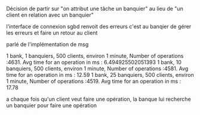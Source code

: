 Décision de partir sur "on attribut une tâche un banquier" au lieu de "un client en relation avec un banquier"

l'interface de connexion sgbd renvoit des erreurs
c'est au banqier de gérer les erreurs et faire un retour au client

parlé de l'implémentation de msg

1 bank, 1 banquiers, 500 clients, environ 1 minute, Number of operations :4631. Avg time for an operation in ms : 6.494925502051393
1 bank, 10 banquiers, 500 clients, environ 1 minute, Number of operations :4581. Avg time for an operation in ms : 12.59
1 bank, 25 banquiers, 500 clients, environ 1 minute, Number of operations :4519. Avg time for an operation in ms : 17.78

a chaque fois qu'un client veut faire une opération, la banque lui recherche un banquier pour faire une opération
